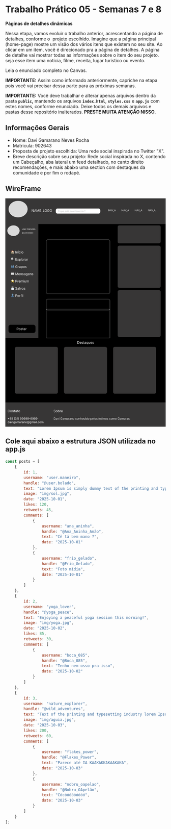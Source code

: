 # Trabalho Prático 05 - Semanas 7 e 8

**Páginas de detalhes dinâmicas**

Nessa etapa, vamos evoluir o trabalho anterior, acrescentando a página de detalhes, conforme o  projeto escolhido. Imagine que a página principal (home-page) mostre um visão dos vários itens que existem no seu site. Ao clicar em um item, você é direcionado pra a página de detalhes. A página de detalhe vai mostrar todas as informações sobre o item do seu projeto. seja esse item uma notícia, filme, receita, lugar turístico ou evento.

Leia o enunciado completo no Canvas. 

**IMPORTANTE:** Assim como informado anteriormente, capriche na etapa pois você vai precisar dessa parte para as próximas semanas. 

**IMPORTANTE:** Você deve trabalhar e alterar apenas arquivos dentro da pasta **`public`,** mantendo os arquivos **`index.html`**, **`styles.css`** e **`app.js`** com estes nomes, conforme enunciado. Deixe todos os demais arquivos e pastas desse repositório inalterados. **PRESTE MUITA ATENÇÃO NISSO.**

## Informações Gerais

- Nome: Davi Gamarano Neves Rocha
- Matricula: 902643
- Proposta de projeto escolhida: Uma rede social inspirada no Twitter "X".
- Breve descrição sobre seu projeto: Rede social inspirada no X, contendo um Cabeçalho, aba lateral um feed detalhado, no canto direito recomendações, e mais abaixo uma section com destaques da comunidade e por fim o rodapé.

## WireFrame

![Figma](./public/img/Desktop%20-%201.png)

## Cole aqui abaixo a estrutura JSON utilizada no app.js

```javascript
const posts = [
    {
        id: 1,
        username: "user.maneiro",
        handle: "@user.bolado",
        text: "Lorem Ipsum is simply dummy text of the printing and typesetting industry.",
        image: "img/sol.jpg",
        date: "2025-10-01",
        likes: 120,
        retweets: 45,
        comments: [
            {
                username: "ana_aninha",
                handle: "@Ana_Aninha_Anão",
                text: "Cê tá bem mano ?",
                date: "2025-10-01"
            },
            {
                username: "frio_gelado",
                handle: "@Frio_Gelado",
                text: "Foto mídia",
                date: "2025-10-01"
            }
        ]
    },
    {
        id: 2,
        username: "yoga_lover",
        handle: "@yoga_peace",
        text: "Enjoying a peaceful yoga session this morning!",
        image: "img/yoga.jpg",
        date: "2025-10-02",
        likes: 85,
        retweets: 30,
        comments: [
            {
                username: "boca_085",
                handle: "@Boca_085",
                text: "Tenho nem osso pra isso",
                date: "2025-10-02"
            }
        ]
    },
    {
        id: 3,
        username: "nature_explorer",
        handle: "@wild_adventures",
        text: "Text of the printing and typesetting industry lorem Ipsum is simply dummy Took a galley to make a type when an unknown printer specimen book.",
        image: "img/aguia.jpg",
        date: "2025-10-03",
        likes: 200,
        retweets: 60,
        comments: [
            {
                username: "flakes_power",
                handle: "@Flakes_Power",
                text: "Parece até IA KAAKAKKAKAAKAKA",
                date: "2025-10-03"
            },
            {
                username: "nobru_oapelao",
                handle: "@Nobru_OApelão",
                text: "Cócóóóóóóóóó",
                date: "2025-10-03"
            }
        ]
    }
];
```